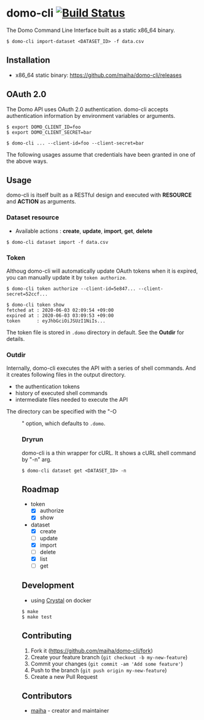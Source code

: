 # domo-cli [![Build Status](https://travis-ci.org/maiha/domo-cli.svg?branch=master)](https://travis-ci.org/maiha/domo-cli)

The Domo Command Line Interface built as a static x86_64 binary.

```console
$ domo-cli import-dataset <DATASET_ID> -f data.csv
```

## Installation
* x86_64 static binary: https://github.com/maiha/domo-cli/releases

## OAuth 2.0
The Domo API uses OAuth 2.0 authentication. 
domo-cli accepts authentication information by environment variables or arguments.

```console
$ export DOMO_CLIENT_ID=foo
$ export DOMO_CLIENT_SECRET=bar
```

```console
$ domo-cli ... --client-id=foo --client-secret=bar
```

The following usages assume that credentials have been granted in one of the above ways.

## Usage

domo-cli is itself built as a RESTful design and executed with **RESOURCE** and **ACTION** as arguments.

### Dataset resource

* Available actions : **create**, **update**, **import**, **get**, **delete**

```console
$ domo-cli dataset import -f data.csv
```

### Token

Althoug domo-cli will automatically update OAuth tokens when it is expired,
you can manually update it by `token authorize`.

```console
$ domo-cli token authorize --client-id=5e847... --client-secret=52ccf...

$ domo-cli token show
fetched at : 2020-06-03 02:09:54 +09:00
expired at : 2020-06-03 03:09:53 +09:00
token      : eyJhbGciOiJSUzI1NiIs...
```

The token file is stored in `.domo` directory in default. See the **Outdir** for details.

### Outdir

Internally, domo-cli executes the API with a series of shell commands.
And it creates following files in the output directory.
* the authentication tokens
* history of executed shell commands
* intermediate files needed to execute the API

The directory can be specified with the "-O <DIR>" option, which defaults to `.domo`.

### Dryrun

domo-cli is a thin wrapper for cURL. It shows a cURL shell command by "-n" arg.

```console
$ domo-cli dataset get <DATASET_ID> -n
```

## Roadmap

* token
  * [x] authorize
  * [x] show
* dataset
  * [x] create
  * [ ] update
  * [x] import
  * [ ] delete
  * [x] list
  * [ ] get

## Development

* using [Crystal](http://crystal-lang.org/) on docker

```console
$ make
$ make test
```

## Contributing

1. Fork it (<https://github.com/maiha/domo-cli/fork>)
2. Create your feature branch (`git checkout -b my-new-feature`)
3. Commit your changes (`git commit -am 'Add some feature'`)
4. Push to the branch (`git push origin my-new-feature`)
5. Create a new Pull Request

## Contributors

- [maiha](https://github.com/maiha) - creator and maintainer
